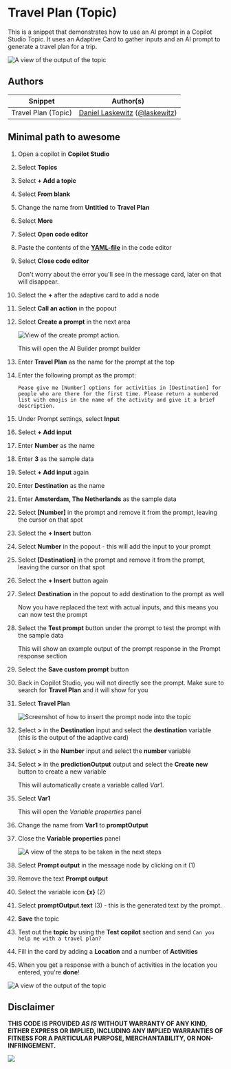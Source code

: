 # Travel Plan (Topic)

This is a snippet that demonstrates how to use an AI prompt in a Copilot Studio Topic. It uses an Adaptive Card to gather inputs and an AI prompt to generate a travel plan for a trip.

  ![A view of the output of the topic](./assets/travel-plan-topic.png)

## Authors

Snippet|Author(s)
--------|---------
Travel Plan (Topic) | [Daniel Laskewitz](https://github.com/laskewitz) ([@laskewitz](https://www.twitter.com/laskewitz))

## Minimal path to awesome

1. Open a copilot in **Copilot Studio**
1. Select **Topics**
1. Select **+ Add a topic**
1. Select **From blank**
1. Change the name from **Untitled** to **Travel Plan**
1. Select **More**
1. Select **Open code editor**
1. Paste the contents of the **[YAML-file](./source/travel-plan.yaml)** in the code editor
1. Select **Close code editor**

    Don't worry about the error you'll see in the message card, later on that will disappear.

1. Select the **+** after the adaptive card to add a node
1. Select **Call an action** in the popout
1. Select **Create a prompt** in the next area

    ![View of the create prompt action.](./assets/create-prompt.png)

    This will open the AI Builder prompt builder

1. Enter **Travel Plan** as the name for the prompt at the top
1. Enter the following prompt as the prompt:

    `Pease give me [Number] options for activities in [Destination] for people who are there for the first time. Please return a numbered list with emojis in the name of the activity and give it a brief description.`

1. Under Prompt settings, select **Input**
1. Select **+ Add input**
1. Enter **Number** as the name
1. Enter **3** as the sample data
1. Select **+ Add input** again
1. Enter **Destination** as the name
1. Enter **Amsterdam, The Netherlands** as the sample data
1. Select **[Number]** in the prompt and remove it from the prompt, leaving the cursor on that spot
1. Select the **+ Insert** button
1. Select **Number** in the popout - this will add the input to your prompt
1. Select **[Destination]** in the prompt and remove it from the prompt, leaving the cursor on that spot
1. Select the **+ Insert** button again
1. Select **Destination** in the popout to add destination to the prompt as well

    Now you have replaced the text with actual inputs, and this means you can now test the prompt

1. Select the **Test prompt** button under the prompt to test the prompt with the sample data

    This will show an example output of the prompt response in the Prompt response section

1. Select the **Save custom prompt** button
1. Back in Copilot Studio, you will not directly see the prompt. Make sure to search for **Travel Plan** and it will show for you
1. Select **Travel Plan**

    ![Screenshot of how to insert the prompt node into the topic](./assets/insert-prompt.png)

1. Select **>** in the **Destination** input and select the **destination** variable (this is the output of the adaptive card)
1. Select **>** in the **Number** input and select the **number** variable
1. Select **>** in the **predictionOutput** output and select the **Create new** button to create a new variable

    This will automatically create a variable called *Var1*.

1. Select **Var1**

    This will open the *Variable properties* panel

1. Change the name from **Var1** to **promptOutput**
1. Close the **Variable properties** panel

    ![A view of the steps to be taken in the next steps](./assets/replace-message.png)

1. Select **Prompt output** in the message node by clicking on it (1)
1. Remove the text **Prompt output**
1. Select the variable icon **{x}** (2)
1. Select **promptOutput.text** (3) - this is the generated text by the prompt.
1. **Save** the topic
1. Test out the **topic** by using the **Test copilot** section and send `Can you help me with a travel plan?`
1. Fill in the card by adding a **Location** and a number of **Activities**
1. When you get a response with a bunch of activities in the location you entered, you're **done**!

  ![A view of the output of the topic](./assets/travel-plan-topic.png)

## Disclaimer

**THIS CODE IS PROVIDED *AS IS* WITHOUT WARRANTY OF ANY KIND, EITHER EXPRESS OR IMPLIED, INCLUDING ANY IMPLIED WARRANTIES OF FITNESS FOR A PARTICULAR PURPOSE, MERCHANTABILITY, OR NON-INFRINGEMENT.**

<img src="https://m365-visitor-stats.azurewebsites.net/powerplatform-snippets/copilot-studio/msn-weather-current-weather-snippet-ac" aria-hidden="true" />
